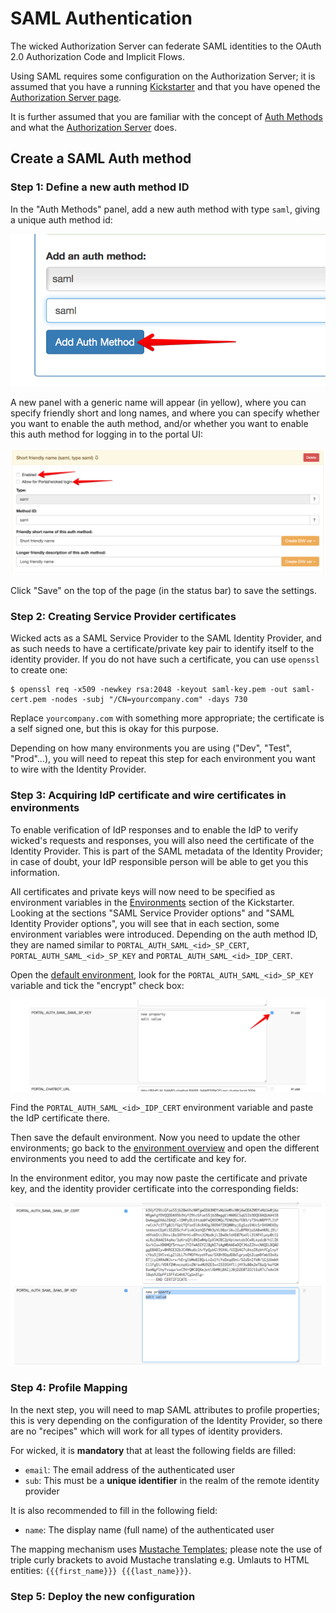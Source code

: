 # SAML Authentication

The wicked Authorization Server can federate SAML identities to the OAuth 2.0 Authorization Code and Implicit Flows.

Using SAML requires some configuration on the Authorization Server; it is assumed that you have a running [Kickstarter](creating-a-portal-configuration.md) and that you have opened the [Authorization Server page](http://localhost:3333/authservers/default).

It is further assumed that you are familiar with the concept of [Auth Methods](auth-methods) and what the [Authorization Server](authorization-servers.md) does.

## Create a SAML Auth method

### Step 1: Define a new auth method ID

In the "Auth Methods" panel, add a new auth method with type `saml`, giving a unique auth method id:

![Add Auth Method](images/saml-add-method.png)

A new panel with a generic name will appear (in yellow), where you can specify friendly short and long names, and where you can specify whether you want to enable the auth method, and/or whether you want to enable this auth method for logging in to the portal UI:

![SAML Basic Settings](images/saml-basic-settings.png)

Click "Save" on the top of the page (in the status bar) to save the settings.

### Step 2: Creating Service Provider certificates

Wicked acts as a SAML Service Provider to the SAML Identity Provider, and as such needs to have a certificate/private key pair to identify itself to the identity provider. If you do not have such a certificate, you can use `openssl` to create one:

```
$ openssl req -x509 -newkey rsa:2048 -keyout saml-key.pem -out saml-cert.pem -nodes -subj "/CN=yourcompany.com" -days 730
```

Replace `yourcompany.com` with something more appropriate; the certificate is a self signed one, but this is okay for this purpose.

Depending on how many environments you are using ("Dev", "Test", "Prod"...), you will need to repeat this step for each environment you want to wire with the Identity Provider.

### Step 3: Acquiring IdP certificate and wire certificates in environments

To enable verification of IdP responses and to enable the IdP to verify wicked's requests and responses, you will also need the certificate of the Identity Provider. This is part of the SAML metadata of the Identity Provider; in case of doubt, your IdP responsible person will be able to get you this information.

All certificates and private keys will now need to be specified as environment variables in the [Environments](http://localhost:3333/envs) section of the Kickstarter. Looking at the sections "SAML Service Provider options" and "SAML Identity Provider options", you will see that in each section, some environment variables were introduced. Depending on the auth method ID, they are named similar to `PORTAL_AUTH_SAML_<id>_SP_CERT`, `PORTAL_AUTH_SAML_<id>_SP_KEY` and `PORTAL_AUTH_SAML_<id>_IDP_CERT`.

Open the [default environment](http://localhost:3333/envs/default), look for the `PORTAL_AUTH_SAML_<id>_SP_KEY` variable and tick the "encrypt" check box:

![Encrypt private key](images/saml-encrypt-private-key.png)

Find the `PORTAL_AUTH_SAML_<id>_IDP_CERT` environment variable and paste the IdP certificate there.

Then save the default environment. Now you need to update the other environments; go back to the [environment overview](http://localhost:3333/envs) and open the different environments you need to add the certificate and key for.

In the environment editor, you may now paste the certificate and private key, and the identity provider certificate into the corresponding fields:

![Paste certificate and key](images/saml-edit-certificate-key.png)

### Step 4: Profile Mapping

In the next step, you will need to map SAML attributes to profile properties; this is very depending on the configuration of the Identity Provider, so there are no "recipes" which will work for all types of identity providers.

For wicked, it is **mandatory** that at least the following fields are filled:

* `email`: The email address of the authenticated user
* `sub`: This must be a **unique identifier** in the realm of the remote identity provider

It is also recommended to fill in the following field:

* `name`: The display name (full name) of the authenticated user

The mapping mechanism uses [Mustache Templates](https://mustache.github.io); please note the use of triple curly brackets to avoid Mustache translating e.g. Umlauts to HTML entities: `{{{first_name}}} {{{last_name}}}`.

### Step 5: Deploy the new configuration

